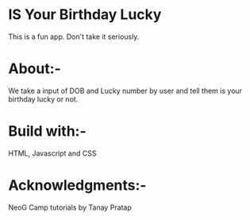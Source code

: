 # IS Your Birthday Lucky
This is a fun app. Don't take it seriously.
# About:-
We take a input of DOB and Lucky number by user and tell them is your birthday lucky or not.
# Build with:-
HTML, Javascript and CSS
# Acknowledgments:-
NeoG Camp tutorials by Tanay Pratap